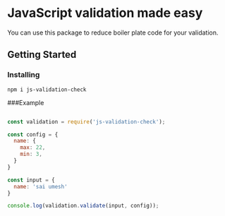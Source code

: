 # JavaScript validation made easy

You can use this package to reduce boiler plate code for your validation.

## Getting Started

### Installing

```
npm i js-validation-check
```

###Example

```js

const validation = require('js-validation-check');

const config = {
  name: {
    max: 22,
    min: 3,
  }
}

const input = {
  name: 'sai umesh'
}

console.log(validation.validate(input, config));


```
